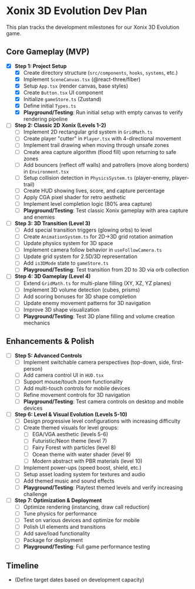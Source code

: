 # Xonix 3D Evolution Dev Plan

This plan tracks the development milestones for our Xonix 3D Evolution game.

## Core Gameplay (MVP)

- [x] **Step 1: Project Setup**
  - [x] Create directory structure (`src/components`, `hooks`, `systems`, etc.)
  - [x] Implement `SceneCanvas.tsx` (@react-three/fiber)
  - [x] Setup `App.tsx` (render canvas, base styles)
  - [x] Create `Button.tsx` UI component
  - [x] Initialize `gameStore.ts` (Zustand)
  - [x] Define initial `Types.ts`
  - [x] **Playground/Testing**: Run initial setup with empty canvas to verify rendering pipeline
- [ ] **Step 2: Classic 2D Xonix (Levels 1-2)**
  - [ ] Implement 2D rectangular grid system in `GridMath.ts`
  - [ ] Create player "cutter" in `Player.tsx` with 4-directional movement
  - [ ] Implement trail drawing when moving through unsafe zones
  - [ ] Create area capture algorithm (flood fill) upon returning to safe zones
  - [ ] Add bouncers (reflect off walls) and patrollers (move along borders) in `Environment.tsx`
  - [ ] Setup collision detection in `PhysicsSystem.ts` (player-enemy, player-trail)
  - [ ] Create HUD showing lives, score, and capture percentage
  - [ ] Apply CGA pixel shader for retro aesthetic
  - [ ] Implement level completion logic (80% area capture)
  - [ ] **Playground/Testing**: Test classic Xonix gameplay with area capture and enemies
- [ ] **Step 3: 3D Transition (Level 3)**
  - [ ] Add special transition triggers (glowing orbs) to level
  - [ ] Create `AnimationSystem.ts` for 2D→3D grid rotation animation
  - [ ] Update physics system for 3D space
  - [ ] Implement camera follow behavior in `useFollowCamera.ts`
  - [ ] Update grid system for 2.5D/3D representation
  - [ ] Add `is3DMode` state to `gameStore.ts`
  - [ ] **Playground/Testing**: Test transition from 2D to 3D via orb collection
- [ ] **Step 4: 3D Gameplay (Level 4)**
  - [ ] Extend `GridMath.ts` for multi-plane filling (XY, XZ, YZ planes)
  - [ ] Implement 3D volume detection (cubes, prisms)
  - [ ] Add scoring bonuses for 3D shape completion
  - [ ] Update enemy movement patterns for 3D navigation
  - [ ] Improve 3D shape visualization
  - [ ] **Playground/Testing**: Test 3D plane filling and volume creation mechanics

## Enhancements & Polish

- [ ] **Step 5: Advanced Controls**
  - [ ] Implement switchable camera perspectives (top-down, side, first-person)
  - [ ] Add camera control UI in `HUD.tsx`
  - [ ] Support mouse/touch zoom functionality
  - [ ] Add multi-touch controls for mobile devices
  - [ ] Refine movement controls for 3D navigation
  - [ ] **Playground/Testing**: Test camera controls on desktop and mobile devices
- [ ] **Step 6: Level & Visual Evolution (Levels 5-10)**
  - [ ] Design progressive level configurations with increasing difficulty
  - [ ] Create themed visuals for level groups:
    - [ ] EGA/VGA aesthetic (levels 5-6)
    - [ ] Futuristic/Neon theme (level 7)
    - [ ] Fairy Forest with particles (level 8)
    - [ ] Ocean theme with water shader (level 9)
    - [ ] Modern abstract with PBR materials (level 10)
  - [ ] Implement power-ups (speed boost, shield, etc.)
  - [ ] Setup asset loading system for textures and audio
  - [ ] Add themed music and sound effects
  - [ ] **Playground/Testing**: Playtest themed levels and verify increasing challenge
- [ ] **Step 7: Optimization & Deployment**
  - [ ] Optimize rendering (instancing, draw call reduction)
  - [ ] Tune physics for performance
  - [ ] Test on various devices and optimize for mobile
  - [ ] Polish UI elements and transitions
  - [ ] Add save/load functionality
  - [ ] Package for deployment
  - [ ] **Playground/Testing**: Full game performance testing

## Timeline

- (Define target dates based on development capacity)
